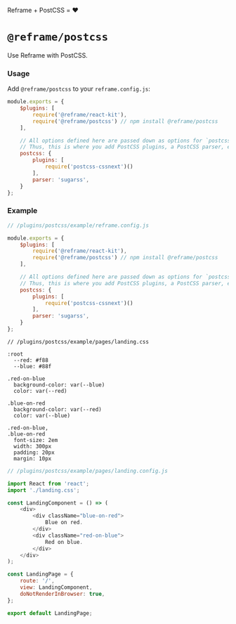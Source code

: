 <!---






    WARNING, READ THIS.
    This is a computed file. Do not edit.
    Edit `/plugins/postcss/readme.template.md` instead.












    WARNING, READ THIS.
    This is a computed file. Do not edit.
    Edit `/plugins/postcss/readme.template.md` instead.












    WARNING, READ THIS.
    This is a computed file. Do not edit.
    Edit `/plugins/postcss/readme.template.md` instead.












    WARNING, READ THIS.
    This is a computed file. Do not edit.
    Edit `/plugins/postcss/readme.template.md` instead.












    WARNING, READ THIS.
    This is a computed file. Do not edit.
    Edit `/plugins/postcss/readme.template.md` instead.






-->
Reframe + PostCSS = :heart:

# `@reframe/postcss`

Use Reframe with PostCSS.

### Usage

Add `@reframe/postcss` to your `reframe.config.js`:

~~~js
module.exports = {
    $plugins: [
        require('@reframe/react-kit'),
        require('@reframe/postcss') // npm install @reframe/postcss
    ],

    // All options defined here are passed down as options for `postcss-loader`.
    // Thus, this is where you add PostCSS plugins, a PostCSS parser, etc.
    postcss: {
        plugins: [
            require('postcss-cssnext')()
        ],
        parser: 'sugarss',
    }
};
~~~

### Example

~~~js
// /plugins/postcss/example/reframe.config.js

module.exports = {
    $plugins: [
        require('@reframe/react-kit'),
        require('@reframe/postcss') // npm install @reframe/postcss
    ],

    // All options defined here are passed down as options for `postcss-loader`.
    // Thus, this is where you add PostCSS plugins, a PostCSS parser, etc.
    postcss: {
        plugins: [
            require('postcss-cssnext')()
        ],
        parser: 'sugarss',
    }
};
~~~

~~~sugarss
// /plugins/postcss/example/pages/landing.css

:root
  --red: #f88
  --blue: #88f

.red-on-blue
  background-color: var(--blue)
  color: var(--red)

.blue-on-red
  background-color: var(--red)
  color: var(--blue)

.red-on-blue,
.blue-on-red
  font-size: 2em
  width: 300px
  padding: 20px
  margin: 10px
~~~

~~~js
// /plugins/postcss/example/pages/landing.config.js

import React from 'react';
import './landing.css';

const LandingComponent = () => (
    <div>
        <div className="blue-on-red">
            Blue on red.
        </div>
        <div className="red-on-blue">
            Red on blue.
        </div>
    </div>
);

const LandingPage = {
    route: '/',
    view: LandingComponent,
    doNotRenderInBrowser: true,
};

export default LandingPage;
~~~

<!---






    WARNING, READ THIS.
    This is a computed file. Do not edit.
    Edit `/plugins/postcss/readme.template.md` instead.












    WARNING, READ THIS.
    This is a computed file. Do not edit.
    Edit `/plugins/postcss/readme.template.md` instead.












    WARNING, READ THIS.
    This is a computed file. Do not edit.
    Edit `/plugins/postcss/readme.template.md` instead.












    WARNING, READ THIS.
    This is a computed file. Do not edit.
    Edit `/plugins/postcss/readme.template.md` instead.












    WARNING, READ THIS.
    This is a computed file. Do not edit.
    Edit `/plugins/postcss/readme.template.md` instead.






-->
